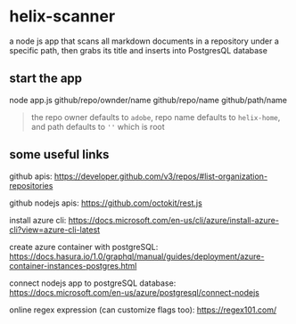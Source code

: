 # helix-scanner
a node js app that scans all markdown documents in a repository under a specific path, then grabs its title and inserts into PostgresQL database

## start the app
node app.js github/repo/ownder/name github/repo/name github/path/name
> the repo owner defaults to `adobe`, repo name defaults to `helix-home`, and path defaults to `''` which is root

## some useful links
github apis: https://developer.github.com/v3/repos/#list-organization-repositories

github nodejs apis: https://github.com/octokit/rest.js

install azure cli: https://docs.microsoft.com/en-us/cli/azure/install-azure-cli?view=azure-cli-latest

create azure container with postgreSQL: https://docs.hasura.io/1.0/graphql/manual/guides/deployment/azure-container-instances-postgres.html

connect nodejs app to postgreSQL database: https://docs.microsoft.com/en-us/azure/postgresql/connect-nodejs

online regex expression (can customize flags too): https://regex101.com/

